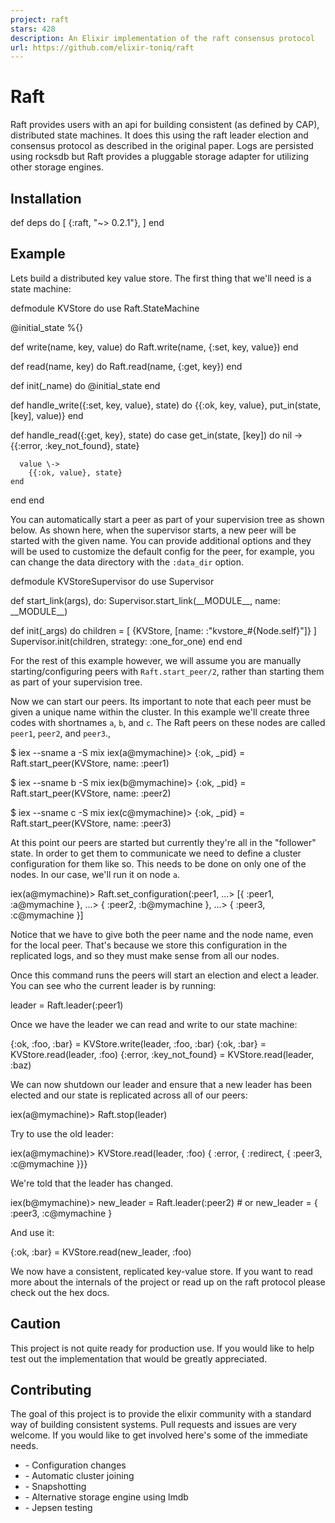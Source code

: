```yaml
---
project: raft
stars: 428
description: An Elixir implementation of the raft consensus protocol
url: https://github.com/elixir-toniq/raft
---
```


Raft
====

Raft provides users with an api for building consistent (as defined by CAP), distributed state machines. It does this using the raft leader election and consensus protocol as described in the original paper. Logs are persisted using rocksdb but Raft provides a pluggable storage adapter for utilizing other storage engines.

Installation
------------

def deps do
  \[
    {:raft, "~> 0.2.1"},
  \]
end

Example
-------

Lets build a distributed key value store. The first thing that we'll need is a state machine:

defmodule KVStore do
  use Raft.StateMachine

  @initial\_state %{}

  def write(name, key, value) do
    Raft.write(name, {:set, key, value})
  end

  def read(name, key) do
    Raft.read(name, {:get, key})
  end

  def init(\_name) do
    @initial\_state
  end

  def handle\_write({:set, key, value}, state) do
    {{:ok, key, value}, put\_in(state, \[key\], value)}
  end

  def handle\_read({:get, key}, state) do
    case get\_in(state, \[key\]) do
      nil \->
        {{:error, :key\_not\_found}, state}

      value \->
        {{:ok, value}, state}
    end
  end
end

You can automatically start a peer as part of your supervision tree as shown below. As shown here, when the supervisor starts, a new peer will be started with the given name. You can provide additional options and they will be used to customize the default config for the peer, for example, you can change the data directory with the `:data_dir` option.

defmodule KVStoreSupervisor do
  use Supervisor
  
  def start\_link(args), do: Supervisor.start\_link(\_\_MODULE\_\_, name: \_\_MODULE\_\_)
  
  def init(\_args) do
    children \= \[
      {KVStore, \[name: :"kvstore\_#{Node.self}"\]}
    \]
    Supervisor.init(children, strategy: :one\_for\_one)
  end
end

For the rest of this example however, we will assume you are manually starting/configuring peers with `Raft.start_peer/2`, rather than starting them as part of your supervision tree.

Now we can start our peers. Its important to note that each peer must be given a unique name within the cluster. In this example we'll create three codes with shortnames `a`, `b`, and `c`. The Raft peers on these nodes are called `peer1`, `peer2`, and `peer3`.,

$ iex \--sname a \-S mix
iex(a@mymachine)\> {:ok, \_pid} \= Raft.start\_peer(KVStore, name: :peer1)

$ iex \--sname b \-S mix
iex(b@mymachine)\> {:ok, \_pid} \= Raft.start\_peer(KVStore, name: :peer2)

$ iex \--sname c \-S mix
iex(c@mymachine)\> {:ok, \_pid} \= Raft.start\_peer(KVStore, name: :peer3)

At this point our peers are started but currently they're all in the "follower" state. In order to get them to communicate we need to define a cluster configuration for them like so. This needs to be done on only one of the nodes. In our case, we'll run it on node `a`.

iex(a@mymachine)\> Raft.set\_configuration(:peer1,
            ...\> \[{ :peer1, :a@mymachine },
            ...\>  { :peer2, :b@mymachine },
            ...\>  { :peer3, :c@mymachine }\]

Notice that we have to give both the peer name and the node name, even for the local peer. That's because we store this configuration in the replicated logs, and so they must make sense from all our nodes.

Once this command runs the peers will start an election and elect a leader. You can see who the current leader is by running:

leader \= Raft.leader(:peer1)

Once we have the leader we can read and write to our state machine:

{:ok, :foo, :bar} \= KVStore.write(leader, :foo, :bar)
{:ok, :bar}       \= KVStore.read(leader, :foo)
{:error, :key\_not\_found} \= KVStore.read(leader, :baz)

We can now shutdown our leader and ensure that a new leader has been elected and our state is replicated across all of our peers:

iex(a@mymachine)\> Raft.stop(leader)

Try to use the old leader:

iex(a@mymachine)\> KVStore.read(leader, :foo)
{ :error, { :redirect, { :peer3, :c@mymachine }}}

We're told that the leader has changed.

iex(b@mymachine)\> new\_leader \= Raft.leader(:peer2)
\# or
new\_leader \= { :peer3, :c@mymachine }

And use it:

{:ok, :bar} \= KVStore.read(new\_leader, :foo)

We now have a consistent, replicated key-value store. If you want to read more about the internals of the project or read up on the raft protocol please check out the hex docs.

Caution
-------

This project is not quite ready for production use. If you would like to help test out the implementation that would be greatly appreciated.

Contributing
------------

The goal of this project is to provide the elixir community with a standard way of building consistent systems. Pull requests and issues are very welcome. If you would like to get involved here's some of the immediate needs.

-   \- Configuration changes
-   \- Automatic cluster joining
-   \- Snapshotting
-   \- Alternative storage engine using lmdb
-   \- Jepsen testing
